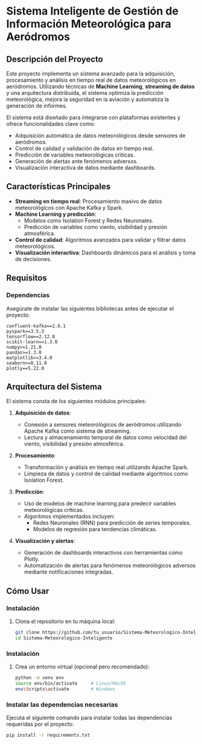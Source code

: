 # **Sistema Inteligente de Gestión de Información Meteorológica para Aeródromos**

## **Descripción del Proyecto**
Este proyecto implementa un sistema avanzado para la adquisición, procesamiento y análisis en tiempo real de datos meteorológicos en aeródromos. Utilizando técnicas de **Machine Learning**, **streaming de datos** y una arquitectura distribuida, el sistema optimiza la predicción meteorológica, mejora la seguridad en la aviación y automatiza la generación de informes.

El sistema está diseñado para integrarse con plataformas existentes y ofrece funcionalidades clave como:
- Adquisición automática de datos meteorológicos desde sensores de aeródromos.
- Control de calidad y validación de datos en tiempo real.
- Predicción de variables meteorológicas críticas.
- Generación de alertas ante fenómenos adversos.
- Visualización interactiva de datos mediante dashboards.


## **Características Principales**
- **Streaming en tiempo real**: Procesamiento masivo de datos meteorológicos con Apache Kafka y Spark.
- **Machine Learning y predicción**:
  - Modelos como Isolation Forest y Redes Neuronales.
  - Predicción de variables como viento, visibilidad y presión atmosférica.
- **Control de calidad**: Algoritmos avanzados para validar y filtrar datos meteorológicos.
- **Visualización interactiva**: Dashboards dinámicos para el análisis y toma de decisiones.


## **Requisitos**
### Dependencias
Asegúrate de instalar las siguientes bibliotecas antes de ejecutar el proyecto:
```plaintext
confluent-kafka==2.6.1
pyspark==3.5.3
tensorflow==2.12.0
scikit-learn==1.3.0
numpy>=1.21.0
pandas>=1.3.0
matplotlib>=3.4.0
seaborn>=0.11.0
plotly==5.22.0
```

## **Arquitectura del Sistema**
El sistema consta de los siguientes módulos principales:

1. **Adquisición de datos**:
   - Conexión a sensores meteorológicos de aeródromos utilizando Apache Kafka como sistema de streaming.
   - Lectura y almacenamiento temporal de datos como velocidad del viento, visibilidad y presión atmosférica.

2. **Procesamiento**:
   - Transformación y análisis en tiempo real utilizando Apache Spark.
   - Limpieza de datos y control de calidad mediante algoritmos como Isolation Forest.

3. **Predicción**:
   - Uso de modelos de machine learning para predecir variables meteorológicas críticas.
   - Algoritmos implementados incluyen:
     - Redes Neuronales (RNN) para predicción de series temporales.
     - Modelos de regresión para tendencias climáticas.

4. **Visualización y alertas**:
   - Generación de dashboards interactivos con herramientas como Plotly.
   - Automatización de alertas para fenómenos meteorológicos adversos mediante notificaciones integradas.

## **Cómo Usar**
### **Instalación**
1. Clona el repositorio en tu máquina local:
   ```bash
   git clone https://github.com/tu_usuario/Sistema-Meteorologico-Inteligente.git
   cd Sistema-Meteorologico-Inteligente
   ```

### **Instalación**
1. Crea un entorno virtual (opcional pero recomendado):
   ```bash
   python -m venv env
   source env/bin/activate     # Linux/MacOS
   env\Scripts\activate        # Windows
   ```

### **Instalar las dependencias necesarias**
Ejecuta el siguiente comando para instalar todas las dependencias requeridas por el proyecto:

```bash
pip install -r requirements.txt
```


